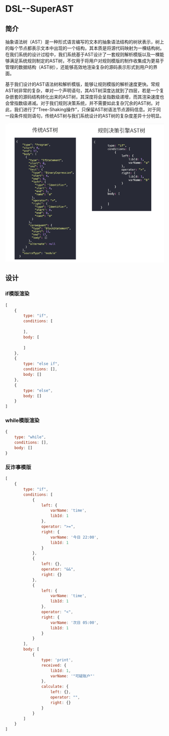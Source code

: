 # DSL--SuperAST

## 简介
抽象语法树（AST）是一种形式语言编写的文本的抽象语法结构的树状表示，树上的每个节点都表示文本中出现的一个结构，其本质是将源代码映射为一棵结构树。在我们系统的设计过程中，我们系统基于AST设计了一套规则解析模版以及一棵能够满足系统规则制定的AST树，不仅用于将用户对规则模版的制作收集成为更易于管理的数据结构（AST树），还能够高效地渲染复杂的源码表示形式到用户的界面。

基于我们设计的AST语法树和解析模版，能够让规则模版的解析速度更快。常规AST树非常的复杂，单对一个声明语句，其AST树深度达就到了四层，若是一个复杂嵌套的源码结构转化出来的AST树，其深度将会呈指数级递增，而其渲染速度也会曾指数级递减。对于我们规则决策系统，并不需要如此复杂冗余的AST树。对此，我们进行了“Tree-Shaking操作”，只保留AST树语法节点源码信息。对于同一段条件规则语句，传统AST树与我们系统设计的AST树的复杂度差异十分明显。

<img src="./src/views/Docs/docs/图片1.png">


## 设计

### if模版渲染
```js
[
    {
        type: "if",
        conditions: [
            
        ],
        body: [

        ]
    },
    {
        type: "else if",
        conditions: [],
        body: []
    },
    {
        type: "else",
        body: []
    }
]
```


### while模版渲染
``` js
{
    type: "while",
    conditions: [],
    body: []
}
```


### 反诈事模版
``` js
[
    {
        type: "if",
        conditions: [
            {
                left: {
                    varName: 'time',
                    libId: 1
                },
                operator: ">=",
                right: {
                    varName: '今日 22:00',
                    libId: 1
                }
            },
            {
                left: {},
                operator: "&&",
                right: {}
            },
            {
                left: {
                    varName: 'time',
                    libId: 1
                },
                operator: "<",
                right: {
                    varName: '次日 05:00',
                    libId: 1
                }
            }
        ],
        body: [
            {
                type: 'print',
                received: {
                    libId: 1,
                    varName: '"可疑账户"'
                },
                calculate: {
                    left: {},
                    operator: "",
                    right: {}
                }
            }
        ]
    }
]
```
